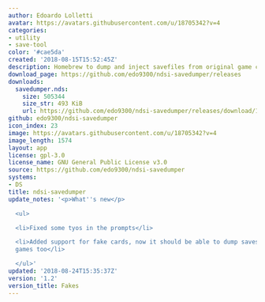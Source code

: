 ```yaml
---
author: Edoardo Lolletti
avatar: https://avatars.githubusercontent.com/u/18705342?v=4
categories:
- utility
- save-tool
color: '#cae5da'
created: '2018-08-15T15:52:45Z'
description: Homebrew to dump and inject savefiles from original game cards on dsi
download_page: https://github.com/edo9300/ndsi-savedumper/releases
downloads:
  savedumper.nds:
    size: 505344
    size_str: 493 KiB
    url: https://github.com/edo9300/ndsi-savedumper/releases/download/1.2/savedumper.nds
github: edo9300/ndsi-savedumper
icon_index: 23
image: https://avatars.githubusercontent.com/u/18705342?v=4
image_length: 1574
layout: app
license: gpl-3.0
license_name: GNU General Public License v3.0
source: https://github.com/edo9300/ndsi-savedumper
systems:
- DS
title: ndsi-savedumper
update_notes: '<p>What''s new</p>

  <ul>

  <li>Fixed some tyos in the prompts</li>

  <li>Added support for fake cards, now it should be able to dump saves from bootleg
  games too</li>

  </ul>'
updated: '2018-08-24T15:35:37Z'
version: '1.2'
version_title: Fakes
---
```

